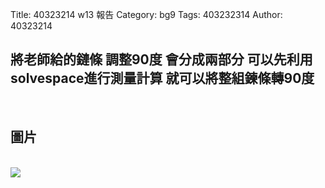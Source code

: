 Title: 40323214 w13 報告
Category: bg9
Tags: 403232314
Author: 40323214

<!-- PELICAN_END_SUMMARY -->

<h2>將老師給的鏈條 調整90度 會分成兩部分 可以先利用solvespace進行測量計算 就可以將整組鍊條轉90度</h2>

</br>
<h2>圖片</h2>
</br>
<img src="http://i.imgur.com/yf33Jow.png">

</br>


